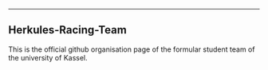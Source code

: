 --------------------
Herkules-Racing-Team
--------------------

This is the official github organisation page of the formular student team of the university of Kassel.
